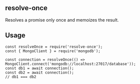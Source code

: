 ## resolve-once

Resolves a promise only once and memoizes the result.

## Usage

```
const resolveOnce = require('resolve-once');
const { MongoClient } = require('mongodb');

const connection = resolveOnce(() => MongoClient.connect('mongodb://localhost:27017/database'));
const db1 = await connection();
const db2 = await connection();
// db1 === db2
```
